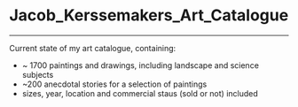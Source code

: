 # Jacob_Kerssemakers_Art_Catalogue
----------------------------------
Current state of my art catalogue, containing:

* ~ 1700 paintings and drawings, including landscape and science subjects
* ~200 anecdotal stories for a selection of paintings
* sizes, year, location and commercial staus (sold or not) included
